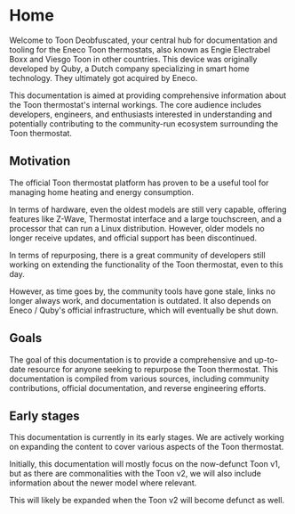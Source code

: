 # Home

Welcome to Toon Deobfuscated, your central hub for documentation and tooling
for the Eneco Toon thermostats, also known as Engie Electrabel Boxx and Viesgo
Toon in other countries. This device was originally developed by Quby, a Dutch
company specializing in smart home technology. They ultimately got acquired by
Eneco.

This documentation is aimed at providing comprehensive information about the
Toon thermostat's internal workings. The core audience includes developers,
engineers, and enthusiasts interested in understanding and potentially
contributing to the community-run ecosystem surrounding the Toon thermostat.

## Motivation
The official Toon thermostat platform has proven to be a useful tool for
managing home heating and energy consumption.

In terms of hardware, even the oldest models are still very capable,
offering features like Z-Wave, Thermostat interface and a large touchscreen,
and a processor that can run a Linux distribution. However, older models no
longer receive updates, and official support has been discontinued.

In terms of repurposing, there is a great community of developers still
working on extending the functionality of the Toon thermostat, even to this
day.

However, as time goes by, the community tools have gone stale, links no longer
always work, and documentation is outdated. It also depends on Eneco / Quby's
official infrastructure, which will eventually be shut down.

## Goals
The goal of this documentation is to provide a comprehensive and up-to-date
resource for anyone seeking to repurpose the Toon thermostat. This
documentation is compiled from various sources, including community
contributions, official documentation, and reverse engineering efforts.

## Early stages

This documentation is currently in its early stages. We are actively working
on expanding the content to cover various aspects of the Toon thermostat.

Initially, this documentation will mostly focus on the now-defunct Toon v1,
but as there are commonalities with the Toon v2, we will also include
information about the newer model where relevant.

This will likely be expanded when the Toon v2 will become defunct as well.
